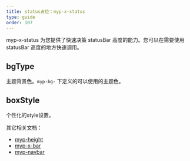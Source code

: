 ```yaml
---
title: status占位：myp-x-status
type: guide
order: 107
---
```


myp-x-status 为您提供了快速决策 statusBar 高度的能力。您可以在需要使用 statusBar 高度的地方快速调用。

## bgType

主题背景色。`myp-bg-` 下定义的可以使用的主题色。

## boxStyle

个性化的style设置。

其它相关文档：

- [myp-height](/doc/guide/myp-height.html) 
- [myp-x-bar](/doc/guide/myp-x-bar.html) 
- [myp-navbar](/doc/guide/myp-navbar.html)
